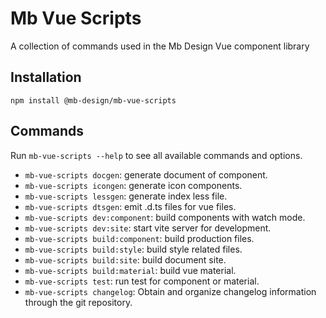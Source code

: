 # Mb Vue Scripts

A collection of commands used in the Mb Design Vue component library

## Installation

```
npm install @mb-design/mb-vue-scripts
```

## Commands

Run `mb-vue-scripts --help` to see all available commands and options.

+ `mb-vue-scripts docgen`: generate document of component.
+ `mb-vue-scripts icongen`: generate icon components.
+ `mb-vue-scripts lessgen`: generate index less file.
+ `mb-vue-scripts dtsgen`: emit .d.ts files for vue files.
+ `mb-vue-scripts dev:component`: build components with watch mode.
+ `mb-vue-scripts dev:site`: start vite server for development.
+ `mb-vue-scripts build:component`: build production files.
+ `mb-vue-scripts build:style`: build style related files.
+ `mb-vue-scripts build:site`: build document site.
+ `mb-vue-scripts build:material`: build vue material.
+ `mb-vue-scripts test`: run test for component or material.
+ `mb-vue-scripts changelog`: Obtain and organize changelog information through the git repository.
